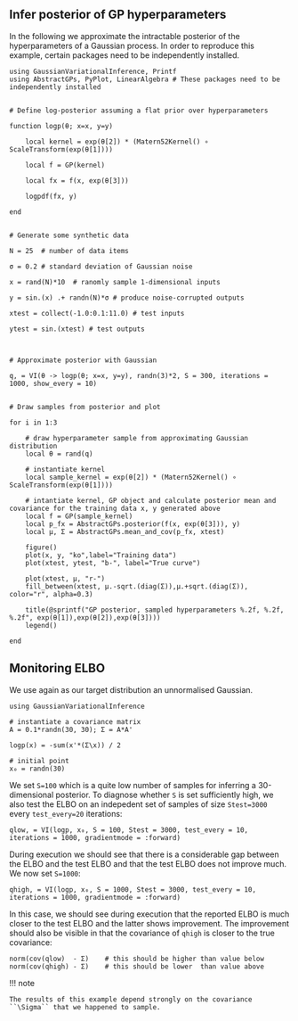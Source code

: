 ## Infer posterior of GP hyperparameters

In the following we approximate the intractable posterior of the hyperparameters of a Gaussian process. In order to reproduce this example, certain packages need to be independently installed.


```
using GaussianVariationalInference, Printf
using AbstractGPs, PyPlot, LinearAlgebra # These packages need to be independently installed


# Define log-posterior assuming a flat prior over hyperparameters

function logp(θ; x=x, y=y)

    local kernel = exp(θ[2]) * (Matern52Kernel() ∘ ScaleTransform(exp(θ[1])))

    local f = GP(kernel)

    local fx = f(x, exp(θ[3]))

    logpdf(fx, y)

end


# Generate some synthetic data

N = 25  # number of data items

σ = 0.2 # standard deviation of Gaussian noise

x = rand(N)*10  # ranomly sample 1-dimensional inputs

y = sin.(x) .+ randn(N)*σ # produce noise-corrupted outputs

xtest = collect(-1.0:0.1:11.0) # test inputs

ytest = sin.(xtest) # test outputs



# Approximate posterior with Gaussian

q, = VI(θ -> logp(θ; x=x, y=y), randn(3)*2, S = 300, iterations = 1000, show_every = 10)


# Draw samples from posterior and plot

for i in 1:3

    # draw hyperparameter sample from approximating Gaussian distribution
    local θ = rand(q)

    # instantiate kernel
    local sample_kernel = exp(θ[2]) * (Matern52Kernel() ∘ ScaleTransform(exp(θ[1])))

    # intantiate kernel, GP object and calculate posterior mean and covariance for the training data x, y generated above
    local f = GP(sample_kernel)
    local p_fx = AbstractGPs.posterior(f(x, exp(θ[3])), y)
    local μ, Σ = AbstractGPs.mean_and_cov(p_fx, xtest)

    figure()
    plot(x, y, "ko",label="Training data")
    plot(xtest, ytest, "b-", label="True curve")

    plot(xtest, μ, "r-")
    fill_between(xtest, μ.-sqrt.(diag(Σ)),μ.+sqrt.(diag(Σ)), color="r", alpha=0.3)

    title(@sprintf("GP posterior, sampled hyperparameters %.2f, %.2f, %.2f", exp(θ[1]),exp(θ[2]),exp(θ[3])))
    legend()

end
```


## Monitoring ELBO

We use again as our target distribution an unnormalised Gaussian.
```
using GaussianVariationalInference

# instantiate a covariance matrix
A = 0.1*randn(30, 30); Σ = A*A'

logp(x) = -sum(x'*(Σ\x)) / 2

# initial point
x₀ = randn(30)
```

We set `S=100` which is a quite low number of samples for inferring a 30-dimensional posterior. To diagnose whether `S` is set sufficiently high, we also test the ELBO on an indepedent set of samples of size `Stest=3000` every `test_every=20` iterations:

```
qlow, = VI(logp, x₀, S = 100, Stest = 3000, test_every = 10, iterations = 1000, gradientmode = :forward)
```

During execution we should see that there is a considerable gap between the ELBO and the test ELBO and that the test ELBO does not improve much. We now set `S=1000`:

```
qhigh, = VI(logp, x₀, S = 1000, Stest = 3000, test_every = 10, iterations = 1000, gradientmode = :forward)
```

In this case, we should see during execution that the reported ELBO is much closer to the test ELBO and the latter shows improvement. The improvement should also be visible in that the covariance of `qhigh` is closer to the true covariance:

```
norm(cov(qlow)  - Σ)    # this should be higher than value below
norm(cov(qhigh) - Σ)    # this should be lower  than value above
```

!!! note

    The results of this example depend strongly on the covariance ``\Sigma`` that we happened to sample.